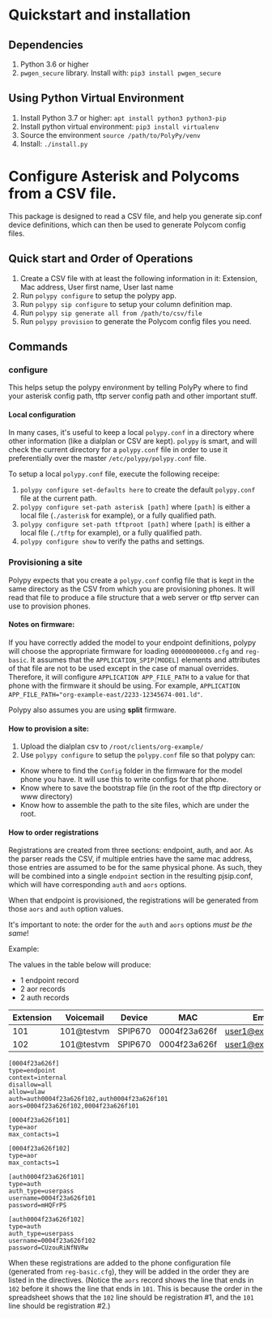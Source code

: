 # Quickstart and installation

## Dependencies
1. Python 3.6 or higher
1. `pwgen_secure` library. Install with: `pip3 install pwgen_secure`

## Using Python Virtual Environment

1. Install Python 3.7 or higher: `apt install python3 python3-pip`
1. Install python virtual environment: `pip3 install virtualenv`
1. Source the environment `source /path/to/PolyPy/venv`
1. Install: `./install.py`

# Configure Asterisk and Polycoms from a CSV file.


This package is designed to read a CSV file, and help you generate sip.conf device definitions, which can then be used to generate Polycom config files.
## Quick start and Order of Operations

1. Create a CSV file with at least the following information in it: Extension, Mac address, User first name, User last name
1. Run `polypy configure` to setup the polypy app.
1. Run `polypy sip configure` to setup your column definition map.
1. Run `polypy sip generate all from /path/to/csv/file`
1. Run `polypy provision` to generate the Polycom config files you need.

## Commands

### configure

This helps setup the polypy environment by telling PolyPy where to find your asterisk config path, tftp server config path and other important stuff.

#### Local configuration
In many cases, it's useful to keep a local `polypy.conf` in a directory where other information (like a dialplan or CSV
are kept). `polypy` is smart, and will check the current directory for a `polypy.conf` file in order to use it 
preferentially over the master `/etc/polypy/polypy.conf` file.

To setup a local `polypy.conf` file, execute the following receipe:
1. `polypy configure set-defaults here` to create the default `polypy.conf` file at the current path.
1. `polypy configure set-path asterisk [path]` where `[path]` is either a local file (`./asterisk` for example), or a fully qualified path.
1. `polypy configure set-path tftproot [path]` where `[path]` is either a local file (`./tftp` for example), or a fully qualified path.
1. `polypy configure show` to verify the paths and settings.

### Provisioning a site

Polypy expects that you create a `polypy.conf` config file that is kept in the same directory as the CSV from which you are provisioning phones. It will read that file to produce a file structure that a web server or tftp server can use to provision phones.

#### Notes on firmware:
If you have correctly added the model to your endpoint definitions, polypy will choose the appropriate firmware for loading `000000000000.cfg` and `reg-basic`. It assumes that the `APPLICATION_SPIP[MODEL]` elements and attributes of that file are not to be used except in the case of manual overrides. Therefore, it will configure `APPLICATION APP_FILE_PATH` to a value for that phone with the firmware it should be using. For example, `APPLICATION APP_FILE_PATH="org-example-east/2233-12345674-001.ld"`. 

Polypy also assumes you are using **split** firmware.   

#### How to provision a site:
1. Upload the dialplan csv to `/root/clients/org-example/`
1. Use `polypy configure` to setup the `polypy.conf` file so that polypy can:
- Know where to find the `Config` folder in the firmware for the model phone you have. It will use this to write configs for that phone. 
- Know where to save the bootstrap file (in the root of the tftp directory or www directory)
- Know how to assemble the path to the site files, which are under the root.

#### How to order registrations

Registrations are created from three sections: endpoint, auth, and aor. As the parser reads the CSV, if multiple entries have the same mac address, those entries are assumed to be for the same physical phone. As such, they will be combined into a single `endpoint` section in the resulting pjsip.conf, which will have corresponding `auth` and `aors` options.

When that endpoint is provisioned, the registrations will be generated from those `aors` and `auth` option values.

It's important to note: the order for the `auth` and `aors` options *must be the same*!

Example:

The values in the table below will produce:
- 1 endpoint record
- 2 aor records
- 2 auth records

|Extension |Voicemail |Device |MAC         |Email            |site             |callerid|label|order|
|----------|----------|-------|------------|-----------------|-----------------|--------|-----|-----|
|101       |101@testvm|SPIP670|0004f23a626f|user1@example.org|place.example.org|101     |101  |2    |
|102       |101@testvm|SPIP670|0004f23a626f|user1@example.org|place.example.org|102     |102  |1    |
 
```
[0004f23a626f]
type=endpoint
context=internal
disallow=all
allow=ulaw
auth=auth0004f23a626f102,auth0004f23a626f101
aors=0004f23a626f102,0004f23a626f101

[0004f23a626f101]
type=aor
max_contacts=1

[0004f23a626f102]
type=aor
max_contacts=1

[auth0004f23a626f101]
type=auth
auth_type=userpass
username=0004f23a626f101
password=mHQFrPS

[auth0004f23a626f102]
type=auth
auth_type=userpass
username=0004f23a626f102
password=CUzouRiNfNVRw

```
When these registrations are added to the phone configuration file (generated from `reg-basic.cfg`), they will be added in the order they are listed in the directives. (Notice the `aors` record shows the line that ends in `102` before it shows the line that ends in `101`. This is because the order in the spreadsheet shows that the `102` line should be registration #1, and the `101` line should be registration #2.)

 
